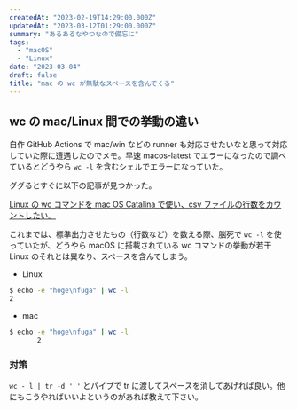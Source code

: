 ```yaml
---
createdAt: "2023-02-19T14:29:00.000Z"
updatedAt: "2023-03-12T01:29:00.000Z"
summary: "あるあるなやつなので備忘に"
tags:
  - "macOS"
  - "Linux"
date: "2023-03-04"
draft: false
title: "mac の wc が無駄なスペースを含んでくる"
---
```


## wc の mac/Linux 間での挙動の違い

自作 GitHub Actions で mac/win などの runner も対応させたいなと思って対応していた際に遭遇したのでメモ。早速 macos-latest でエラーになったので調べているとどうやら `wc -l` を含むシェルでエラーになっていた。

ググるとすぐに以下の記事が見つかった。

[Linux の wc コマンドを mac OS Catalina で使い、csv ファイルの行数をカウントしたい。](https://teratail.com/questions/242245)

これまでは、標準出力させたもの（行数など）を数える際、脳死で `wc -l` を使っていたが、どうやら macOS に搭載されている wc コマンドの挙動が若干 Linux のそれとは異なり、スペースを含んでしまう。

- Linux

```bash
$ echo -e "hoge\nfuga" | wc -l
2
```

- mac

```bash
$ echo -e "hoge\nfuga" | wc -l
       2
```

### 対策

`wc - l | tr -d ' '` とパイプで tr に渡してスペースを消してあげれば良い。他にもこうやればいいよというのがあれば教えて下さい。
